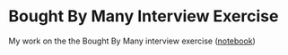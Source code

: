 # Bought By Many Interview Exercise
My work on the the Bought By Many interview exercise ([notebook](solution.ipynb))